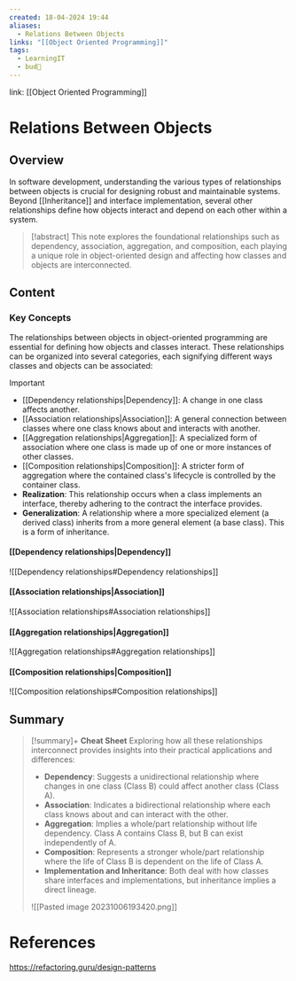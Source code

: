 ```yaml
---
created: 18-04-2024 19:44
aliases:
  - Relations Between Objects
links: "[[Object Oriented Programming]]"
tags:
  - LearningIT
  - bud🌿
---
```

link: [[Object Oriented Programming]]

# Relations Between Objects

## Overview

In software development, understanding the various types of relationships between objects is crucial for designing robust and maintainable systems. Beyond [[Inheritance]] and interface implementation, several other relationships define how objects interact and depend on each other within a system.

> [!abstract]
>  This note explores the foundational relationships such as dependency, association, aggregation, and composition, each playing a unique role in object-oriented design and affecting how classes and objects are interconnected.

## Content

### Key Concepts

The relationships between objects in object-oriented programming are essential for defining how objects and classes interact. These relationships can be organized into several categories, each signifying different ways classes and objects can be associated:

>[!important] 
>- [[Dependency relationships|Dependency]]: A change in one class affects another.
>- [[Association relationships|Association]]: A general connection between classes where one class knows about and interacts with another.
>- [[Aggregation relationships|Aggregation]]: A specialized form of association where one class is made up of one or more instances of other classes.
>- [[Composition relationships|Composition]]: A stricter form of aggregation where the contained class's lifecycle is controlled by the container class.
>- **Realization**: This relationship occurs when a class implements an interface, thereby adhering to the contract the interface provides.
>- **Generalization**: A relationship where a more specialized element (a derived class) inherits from a more general element (a base class). This is a form of inheritance.

#### [[Dependency relationships|Dependency]]

![[Dependency relationships#Dependency relationships]]

#### [[Association relationships|Association]]

![[Association relationships#Association relationships]]

#### [[Aggregation relationships|Aggregation]]

![[Aggregation relationships#Aggregation relationships]]

#### [[Composition relationships|Composition]]

![[Composition relationships#Composition relationships]]


## Summary

>[!summary]+ **Cheat Sheet**
>Exploring how all these relationships interconnect provides insights into their practical applications and differences:
>
>- **Dependency**: Suggests a unidirectional relationship where changes in one class (Class B) could affect another class (Class A).
>- **Association**: Indicates a bidirectional relationship where each class knows about and can interact with the other.
>- **Aggregation**: Implies a whole/part relationship without life dependency. Class A contains Class B, but B can exist independently of A.
>- **Composition**: Represents a stronger whole/part relationship where the life of Class B is dependent on the life of Class A.
>- **Implementation and Inheritance**: Both deal with how classes share interfaces and implementations, but inheritance implies a direct lineage.
>
>![[Pasted image 20231006193420.png]]

# References

https://refactoring.guru/design-patterns


